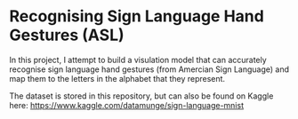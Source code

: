 # Recognising Sign Language Hand Gestures (ASL)
In this project, I attempt to build a visulation model that can accurately recognise sign language hand gestures (from Amercian Sign Language) and map them to the letters in the alphabet that they represent.

The dataset is stored in this repository, but can also be found on Kaggle here: https://www.kaggle.com/datamunge/sign-language-mnist

